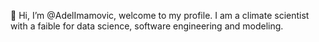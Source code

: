  👋 Hi, I’m @AdelImamovic, welcome to my profile. I am a climate scientist with a faible for data science, software engineering and modeling. 

<!---
AdelImamovic/AdelImamovic is a ✨ special ✨ repository because its `README.md` (this file) appears on your GitHub profile.
You can click the Preview link to take a look at your changes.
--->
